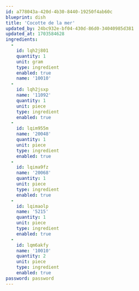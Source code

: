 ```yaml
---
id: a778043a-420d-4b30-8440-19250f4ab60c
blueprint: dish
title: 'Cocotte de la mer'
updated_by: 24bc932e-bf04-430d-86d0-34040985d381
updated_at: 1703584628
ingredients:
  -
    id: lqh2j801
    quantity: 1
    unit: gram
    type: ingredient
    enabled: true
    name: '10010'
  -
    id: lqh2jsxp
    name: '11092'
    quantity: 1
    unit: piece
    type: ingredient
    enabled: true
  -
    id: lqim955m
    name: '20048'
    quantity: 1
    unit: piece
    type: ingredient
    enabled: true
  -
    id: lqima9fz
    name: '20068'
    quantity: 1
    unit: piece
    type: ingredient
    enabled: true
  -
    id: lqimaolp
    name: '5215'
    quantity: 1
    unit: piece
    type: ingredient
    enabled: true
  -
    id: lqm6akfy
    name: '10010'
    quantity: 2
    unit: piece
    type: ingredient
    enabled: true
password: password
---
```

